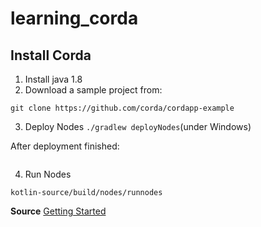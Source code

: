 # learning_corda

## Install Corda

1. Install java 1.8 
2. Download a sample project from:

`git clone https://github.com/corda/cordapp-example`

3. Deploy Nodes `./gradlew deployNodes`(under Windows)

After deployment finished:

```

``` 

4. Run Nodes

`kotlin-source/build/nodes/runnodes`

**Source**
[Getting Started](https://docs.corda.net/getting-set-up.html)
